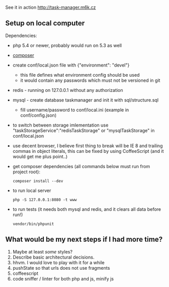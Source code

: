 
See it in action http://task-manager.m6k.cz

## Setup on local computer

Dependencies:

- php 5.4 or newer, probably would run on 5.3 as well
- [composer](https://getcomposer.org/)
- create conf/local.json file with {"environment": "devel"}
  - this file defines what environment config should be used
  - it would contain any passwords which must not be versioned in git
- redis - running on 127.0.0.1 without any authorization
- mysql - create database taskmanager and init it with sql/structure.sql
  - fill username/password to conf/local.ini (example in conf/config.json)
- to switch between storage imlementation use "taskStorageService":"redisTaskStorage" or "mysqlTaskStorage"
  in conf/local.json
- use decent browser, I believe first thing to break will be IE 8 and trailing commas in object literals,
  this can be fixed by using CoffeeScript (and it would get me plus point..)


- get composer dependencies (all commands below must run from project root):

	`composer install --dev`

- to run local server

	`php -S 127.0.0.1:8080 -t www`

- to run tests (it needs both mysql and redis, and it clears all data before run!)

	`vendor/bin/phpunit`


## What would be my next steps if I had more time?

1. Maybe at least <em>some</em> styles?
1. Describe basic architectural decisions.
1. hhvm. I would love to play with it for a while
1. pushState so that urls does not use fragments
1. coffeescript
1. code sniffer / linter for both php and js, minify js